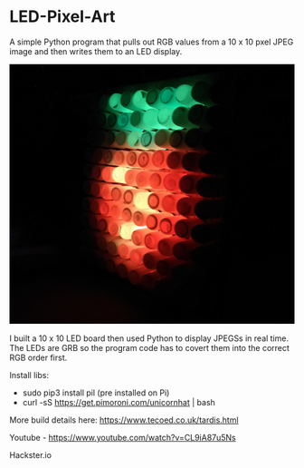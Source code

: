 # LED-Pixel-Art
A simple Python program that pulls out RGB values from a 10 x 10 pxel JPEG image and then writes them to an LED display.

![](images/LEDs.png)

I built a 10 x 10 LED board then used Python to display JPEGSs in real time.  The LEDs are GRB so the program code has to covert them into the 
correct RGB order first.

Install libs:
* sudo pip3 install pil (pre installed on Pi)
* curl -sS https://get.pimoroni.com/unicornhat | bash 

More build details here: https://www.tecoed.co.uk/tardis.html

Youtube - https://www.youtube.com/watch?v=CL9iA87u5Ns

Hackster.io 

